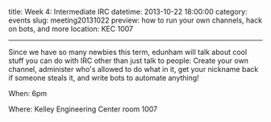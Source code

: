 title: Week 4: Intermediate IRC 
datetime: 2013-10-22 18:00:00
category: events
slug: meeting20131022
preview: how to run your own channels, hack on bots, and more
location: KEC 1007

---

Since we have so many newbies this term, edunham will talk about cool stuff
you can do with IRC other than just talk to people: Create your own channel,
administer who's allowed to do what in it, get your nickname back if someone
steals it, and write bots to automate anything! 

When: 6pm

Where: Kelley Engineering Center room 1007
